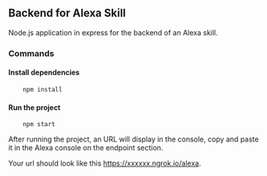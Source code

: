 ## Backend for Alexa Skill

Node.js application in express for the backend of an Alexa skill.

### Commands

#### Install dependencies
```
    npm install
```

#### Run the project
```
    npm start
```

After running the project, an URL will display in the console, copy and paste it in the Alexa console on the endpoint section.

Your url should look like this https://xxxxxx.ngrok.io/alexa.